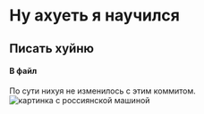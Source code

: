 # Ну ахуеть я научился
## Писать хуйню
#### В файл
По сути нихуя не изменилось с этим коммитом.
![картинка с россиянской машиной](https://rg.ru/uploads/images/187/07/30/11.jpg)
